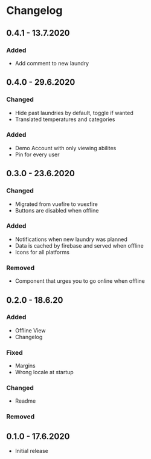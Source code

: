 # Changelog

## 0.4.1 - 13.7.2020

### Added

- Add comment to new laundry

## 0.4.0 - 29.6.2020

### Changed

- Hide past laundries by default, toggle if wanted
- Translated temperatures and categories

### Added

- Demo Account with only viewing abilites
- Pin for every user


## 0.3.0 - 23.6.2020

### Changed

- Migrated from vuefire to vuexfire
- Buttons are disabled when offline

### Added

- Notifications when new laundry was planned
- Data is cached by firebase and served when offline
- Icons for all platforms

### Removed

- Component that urges you to go online when offline

## 0.2.0 - 18.6.20

### Added

- Offline View
- Changelog

### Fixed

- Margins
- Wrong locale at startup

### Changed

- Readme

### Removed

## 0.1.0 - 17.6.2020

- Initial release
